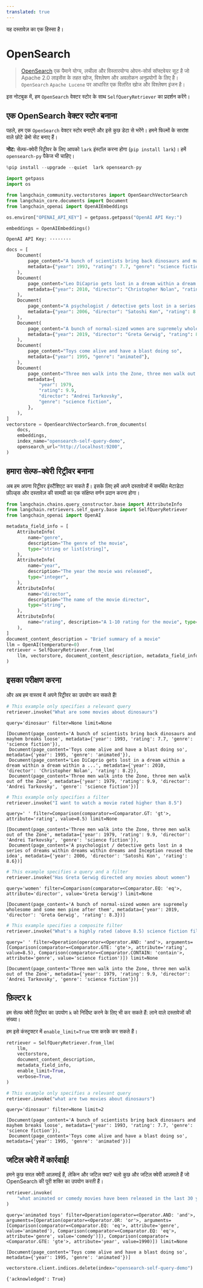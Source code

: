 ```yaml
---
translated: true
---
```


यह दस्तावेज़ का एक हिस्सा है।

# OpenSearch

> [OpenSearch](https://opensearch.org/) एक पैमाने योग्य, लचीला और विस्तारयोग्य ओपन-सोर्स सॉफ्टवेयर सूट है जो Apache 2.0 लाइसेंस के तहत खोज, विश्लेषण और अवलोकन अनुप्रयोगों के लिए है। `OpenSearch` `Apache Lucene` पर आधारित एक वितरित खोज और विश्लेषण इंजन है।

इस नोटबुक में, हम `OpenSearch` वेक्टर स्टोर के साथ `SelfQueryRetriever` का प्रदर्शन करेंगे।

## एक OpenSearch वेक्टर स्टोर बनाना

पहले, हम एक `OpenSearch` वेक्टर स्टोर बनाएंगे और इसे कुछ डेटा से भरेंगे। हमने फिल्मों के सारांश वाले छोटे डेमो सेट बनाए हैं।

**नोट:** सेल्फ-क्वेरी रिट्रीवर के लिए आपको `lark` इंस्टॉल करना होगा (`pip install lark`)। हमें `opensearch-py` पैकेज भी चाहिए।

```python
%pip install --upgrade --quiet  lark opensearch-py
```

```python
import getpass
import os

from langchain_community.vectorstores import OpenSearchVectorSearch
from langchain_core.documents import Document
from langchain_openai import OpenAIEmbeddings

os.environ["OPENAI_API_KEY"] = getpass.getpass("OpenAI API Key:")

embeddings = OpenAIEmbeddings()
```

```output
OpenAI API Key: ········
```

```python
docs = [
    Document(
        page_content="A bunch of scientists bring back dinosaurs and mayhem breaks loose",
        metadata={"year": 1993, "rating": 7.7, "genre": "science fiction"},
    ),
    Document(
        page_content="Leo DiCaprio gets lost in a dream within a dream within a dream within a ...",
        metadata={"year": 2010, "director": "Christopher Nolan", "rating": 8.2},
    ),
    Document(
        page_content="A psychologist / detective gets lost in a series of dreams within dreams within dreams and Inception reused the idea",
        metadata={"year": 2006, "director": "Satoshi Kon", "rating": 8.6},
    ),
    Document(
        page_content="A bunch of normal-sized women are supremely wholesome and some men pine after them",
        metadata={"year": 2019, "director": "Greta Gerwig", "rating": 8.3},
    ),
    Document(
        page_content="Toys come alive and have a blast doing so",
        metadata={"year": 1995, "genre": "animated"},
    ),
    Document(
        page_content="Three men walk into the Zone, three men walk out of the Zone",
        metadata={
            "year": 1979,
            "rating": 9.9,
            "director": "Andrei Tarkovsky",
            "genre": "science fiction",
        },
    ),
]
vectorstore = OpenSearchVectorSearch.from_documents(
    docs,
    embeddings,
    index_name="opensearch-self-query-demo",
    opensearch_url="http://localhost:9200",
)
```

## हमारा सेल्फ-क्वेरी रिट्रीवर बनाना

अब हम अपना रिट्रीवर इंस्टैंशिएट कर सकते हैं। इसके लिए हमें अपने दस्तावेजों में समर्थित मेटाडेटा फ़ील्ड्स और दस्तावेज़ की सामग्री का एक संक्षिप्त वर्णन प्रदान करना होगा।

```python
from langchain.chains.query_constructor.base import AttributeInfo
from langchain.retrievers.self_query.base import SelfQueryRetriever
from langchain_openai import OpenAI

metadata_field_info = [
    AttributeInfo(
        name="genre",
        description="The genre of the movie",
        type="string or list[string]",
    ),
    AttributeInfo(
        name="year",
        description="The year the movie was released",
        type="integer",
    ),
    AttributeInfo(
        name="director",
        description="The name of the movie director",
        type="string",
    ),
    AttributeInfo(
        name="rating", description="A 1-10 rating for the movie", type="float"
    ),
]
document_content_description = "Brief summary of a movie"
llm = OpenAI(temperature=0)
retriever = SelfQueryRetriever.from_llm(
    llm, vectorstore, document_content_description, metadata_field_info, verbose=True
)
```

## इसका परीक्षण करना

और अब हम वास्तव में अपने रिट्रीवर का उपयोग कर सकते हैं!

```python
# This example only specifies a relevant query
retriever.invoke("What are some movies about dinosaurs")
```

```output
query='dinosaur' filter=None limit=None
```

```output
[Document(page_content='A bunch of scientists bring back dinosaurs and mayhem breaks loose', metadata={'year': 1993, 'rating': 7.7, 'genre': 'science fiction'}),
 Document(page_content='Toys come alive and have a blast doing so', metadata={'year': 1995, 'genre': 'animated'}),
 Document(page_content='Leo DiCaprio gets lost in a dream within a dream within a dream within a ...', metadata={'year': 2010, 'director': 'Christopher Nolan', 'rating': 8.2}),
 Document(page_content='Three men walk into the Zone, three men walk out of the Zone', metadata={'year': 1979, 'rating': 9.9, 'director': 'Andrei Tarkovsky', 'genre': 'science fiction'})]
```

```python
# This example only specifies a filter
retriever.invoke("I want to watch a movie rated higher than 8.5")
```

```output
query=' ' filter=Comparison(comparator=<Comparator.GT: 'gt'>, attribute='rating', value=8.5) limit=None
```

```output
[Document(page_content='Three men walk into the Zone, three men walk out of the Zone', metadata={'year': 1979, 'rating': 9.9, 'director': 'Andrei Tarkovsky', 'genre': 'science fiction'}),
 Document(page_content='A psychologist / detective gets lost in a series of dreams within dreams within dreams and Inception reused the idea', metadata={'year': 2006, 'director': 'Satoshi Kon', 'rating': 8.6})]
```

```python
# This example specifies a query and a filter
retriever.invoke("Has Greta Gerwig directed any movies about women")
```

```output
query='women' filter=Comparison(comparator=<Comparator.EQ: 'eq'>, attribute='director', value='Greta Gerwig') limit=None
```

```output
[Document(page_content='A bunch of normal-sized women are supremely wholesome and some men pine after them', metadata={'year': 2019, 'director': 'Greta Gerwig', 'rating': 8.3})]
```

```python
# This example specifies a composite filter
retriever.invoke("What's a highly rated (above 8.5) science fiction film?")
```

```output
query=' ' filter=Operation(operator=<Operator.AND: 'and'>, arguments=[Comparison(comparator=<Comparator.GTE: 'gte'>, attribute='rating', value=8.5), Comparison(comparator=<Comparator.CONTAIN: 'contain'>, attribute='genre', value='science fiction')]) limit=None
```

```output
[Document(page_content='Three men walk into the Zone, three men walk out of the Zone', metadata={'year': 1979, 'rating': 9.9, 'director': 'Andrei Tarkovsky', 'genre': 'science fiction'})]
```

## फ़िल्टर k

हम सेल्फ क्वेरी रिट्रीवर का उपयोग `k` को निर्दिष्ट करने के लिए भी कर सकते हैं: लाने वाले दस्तावेजों की संख्या।

हम इसे कंस्ट्रक्टर में `enable_limit=True` पास करके कर सकते हैं।

```python
retriever = SelfQueryRetriever.from_llm(
    llm,
    vectorstore,
    document_content_description,
    metadata_field_info,
    enable_limit=True,
    verbose=True,
)
```

```python
# This example only specifies a relevant query
retriever.invoke("what are two movies about dinosaurs")
```

```output
query='dinosaur' filter=None limit=2
```

```output
[Document(page_content='A bunch of scientists bring back dinosaurs and mayhem breaks loose', metadata={'year': 1993, 'rating': 7.7, 'genre': 'science fiction'}),
 Document(page_content='Toys come alive and have a blast doing so', metadata={'year': 1995, 'genre': 'animated'})]
```

## जटिल क्वेरी में कार्रवाई!

हमने कुछ सरल क्वेरी आज़माई हैं, लेकिन और जटिल क्या? चलो कुछ और जटिल क्वेरी आज़माते हैं जो OpenSearch की पूरी शक्ति का उपयोग करती हैं।

```python
retriever.invoke(
    "what animated or comedy movies have been released in the last 30 years about animated toys?"
)
```

```output
query='animated toys' filter=Operation(operator=<Operator.AND: 'and'>, arguments=[Operation(operator=<Operator.OR: 'or'>, arguments=[Comparison(comparator=<Comparator.EQ: 'eq'>, attribute='genre', value='animated'), Comparison(comparator=<Comparator.EQ: 'eq'>, attribute='genre', value='comedy')]), Comparison(comparator=<Comparator.GTE: 'gte'>, attribute='year', value=1990)]) limit=None
```

```output
[Document(page_content='Toys come alive and have a blast doing so', metadata={'year': 1995, 'genre': 'animated'})]
```

```python
vectorstore.client.indices.delete(index="opensearch-self-query-demo")
```

```output
{'acknowledged': True}
```
